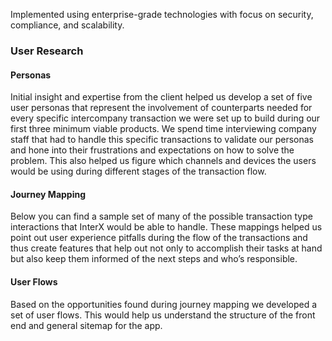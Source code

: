 Implemented using enterprise-grade technologies with focus on security, compliance, and scalability.

### User Research

#### Personas

Initial insight and expertise from the client helped us develop a set of five user personas that represent the involvement of counterparts needed for every specific intercompany transaction we were set up to build during our first three minimum viable products.
We spend time interviewing company staff that had to handle this specific transactions to validate our personas and hone into their frustrations and expectations on how to solve the problem. This also helped us figure which channels and devices the users would be using during different stages of the transaction flow.

#### Journey Mapping

Below you can find a sample set of many of the possible transaction type interactions that InterX would be able to handle. These mappings helped us point out user experience pitfalls during the flow of the transactions and thus create features that help out not only to accomplish their tasks at hand but also keep them informed of the next steps and who’s responsible.

#### User Flows

Based on the opportunities found during journey mapping we developed a set of user flows. This would help us understand the structure of the front end and general sitemap for the app.